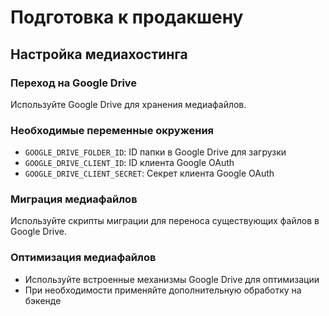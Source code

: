# Подготовка к продакшену

## Настройка медиахостинга

### Переход на Google Drive

Используйте Google Drive для хранения медиафайлов.

### Необходимые переменные окружения

- `GOOGLE_DRIVE_FOLDER_ID`: ID папки в Google Drive для загрузки
- `GOOGLE_DRIVE_CLIENT_ID`: ID клиента Google OAuth
- `GOOGLE_DRIVE_CLIENT_SECRET`: Секрет клиента Google OAuth

### Миграция медиафайлов

Используйте скрипты миграции для переноса существующих файлов в Google Drive.

### Оптимизация медиафайлов

- Используйте встроенные механизмы Google Drive для оптимизации
- При необходимости применяйте дополнительную обработку на бэкенде 